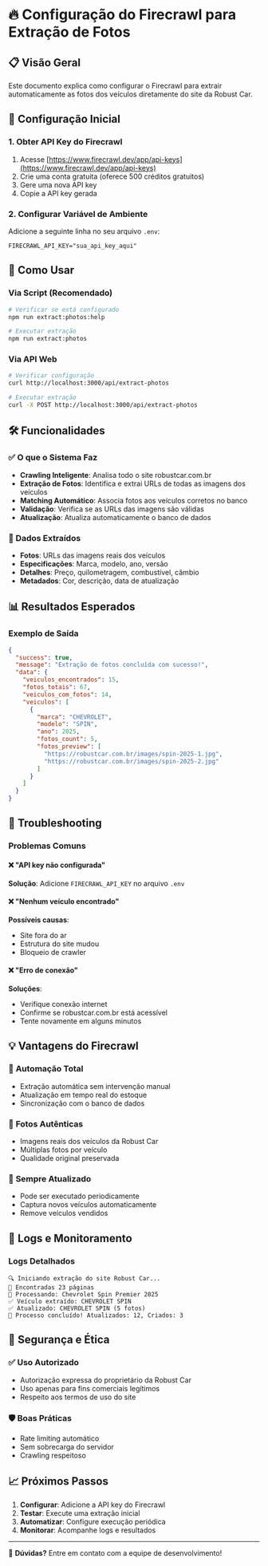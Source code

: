 # 🔥 Configuração do Firecrawl para Extração de Fotos

## 📋 Visão Geral
Este documento explica como configurar o Firecrawl para extrair automaticamente as fotos dos veículos diretamente do site da Robust Car.

## 🚀 Configuração Inicial

### 1. Obter API Key do Firecrawl
1. Acesse [https://www.firecrawl.dev/app/api-keys](https://www.firecrawl.dev/app/api-keys)
2. Crie uma conta gratuita (oferece 500 créditos gratuitos)
3. Gere uma nova API key
4. Copie a API key gerada

### 2. Configurar Variável de Ambiente
Adicione a seguinte linha no seu arquivo `.env`:

```env
FIRECRAWL_API_KEY="sua_api_key_aqui"
```

## 📱 Como Usar

### Via Script (Recomendado)
```bash
# Verificar se está configurado
npm run extract:photos:help

# Executar extração
npm run extract:photos
```

### Via API Web
```bash
# Verificar configuração
curl http://localhost:3000/api/extract-photos

# Executar extração
curl -X POST http://localhost:3000/api/extract-photos
```

## 🛠️ Funcionalidades

### ✅ O que o Sistema Faz
- **Crawling Inteligente**: Analisa todo o site robustcar.com.br
- **Extração de Fotos**: Identifica e extrai URLs de todas as imagens dos veículos
- **Matching Automático**: Associa fotos aos veículos corretos no banco
- **Validação**: Verifica se as URLs das imagens são válidas
- **Atualização**: Atualiza automaticamente o banco de dados

### 🎯 Dados Extraídos
- **Fotos**: URLs das imagens reais dos veículos
- **Especificações**: Marca, modelo, ano, versão
- **Detalhes**: Preço, quilometragem, combustível, câmbio
- **Metadados**: Cor, descrição, data de atualização

## 📊 Resultados Esperados

### Exemplo de Saída
```json
{
  "success": true,
  "message": "Extração de fotos concluída com sucesso!",
  "data": {
    "veiculos_encontrados": 15,
    "fotos_totais": 67,
    "veiculos_com_fotos": 14,
    "veiculos": [
      {
        "marca": "CHEVROLET",
        "modelo": "SPIN",
        "ano": 2025,
        "fotos_count": 5,
        "fotos_preview": [
          "https://robustcar.com.br/images/spin-2025-1.jpg",
          "https://robustcar.com.br/images/spin-2025-2.jpg"
        ]
      }
    ]
  }
}
```

## 🔧 Troubleshooting

### Problemas Comuns

#### ❌ "API key não configurada"
**Solução**: Adicione `FIRECRAWL_API_KEY` no arquivo `.env`

#### ❌ "Nenhum veículo encontrado"
**Possíveis causas**:
- Site fora do ar
- Estrutura do site mudou
- Bloqueio de crawler

#### ❌ "Erro de conexão"
**Soluções**:
- Verifique conexão internet
- Confirme se robustcar.com.br está acessível
- Tente novamente em alguns minutos

## 💡 Vantagens do Firecrawl

### 🚀 **Automação Total**
- Extração automática sem intervenção manual
- Atualização em tempo real do estoque
- Sincronização com o banco de dados

### 📸 **Fotos Autênticas**
- Imagens reais dos veículos da Robust Car
- Múltiplas fotos por veículo
- Qualidade original preservada

### 🔄 **Sempre Atualizado**
- Pode ser executado periodicamente
- Captura novos veículos automaticamente
- Remove veículos vendidos

## 📝 Logs e Monitoramento

### Logs Detalhados
```
🔍 Iniciando extração do site Robust Car...
📄 Encontradas 23 páginas
🚗 Processando: Chevrolet Spin Premier 2025
✅ Veículo extraído: CHEVROLET SPIN
✅ Atualizado: CHEVROLET SPIN (5 fotos)
🎉 Processo concluído! Atualizados: 12, Criados: 3
```

## 🔐 Segurança e Ética

### ✅ Uso Autorizado
- Autorização expressa do proprietário da Robust Car
- Uso apenas para fins comerciais legítimos
- Respeito aos termos de uso do site

### 🛡️ Boas Práticas
- Rate limiting automático
- Sem sobrecarga do servidor
- Crawling respeitoso

## 📈 Próximos Passos

1. **Configurar**: Adicione a API key do Firecrawl
2. **Testar**: Execute uma extração inicial
3. **Automatizar**: Configure execução periódica
4. **Monitorar**: Acompanhe logs e resultados

---

💬 **Dúvidas?** Entre em contato com a equipe de desenvolvimento! 